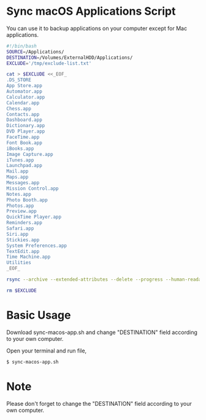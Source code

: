 # Sync macOS Applications Script

You can use it to backup applications on your computer except for Mac applications.

```bash
#!/bin/bash
SOURCE=/Applications/
DESTINATION=/Volumes/ExternalHDD/Applications/
EXCLUDE='/tmp/exclude-list.txt'

cat > $EXCLUDE <<_EOF_
.DS_STORE
App Store.app
Automator.app
Calculator.app
Calendar.app
Chess.app
Contacts.app
Dashboard.app
Dictionary.app
DVD Player.app
FaceTime.app
Font Book.app
iBooks.app
Image Capture.app
iTunes.app
Launchpad.app
Mail.app
Maps.app
Messages.app
Mission Control.app
Notes.app
Photo Booth.app
Photos.app
Preview.app
QuickTime Player.app
Reminders.app
Safari.app
Siri.app
Stickies.app
System Preferences.app
TextEdit.app
Time Machine.app
Utilities
_EOF_

rsync --archive --extended-attributes --delete --progress --human-readable --exclude-from $EXCLUDE $SOURCE $DESTINATION

rm $EXCLUDE
```

# Basic Usage

Download sync-macos-app.sh and change "DESTINATION" field according to your own computer.

Open your terminal and run file,

```bash
$ sync-macos-app.sh
```

# Note

Please don't forget to change the "DESTINATION" field according to your own computer.